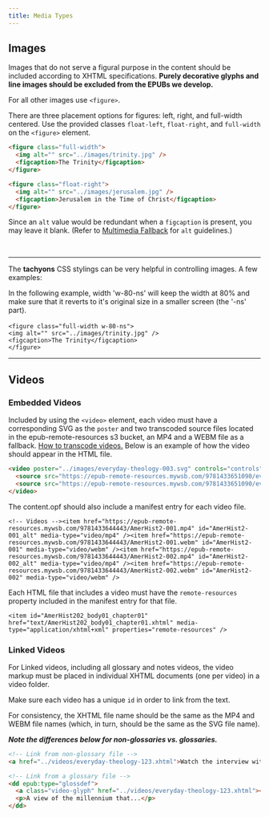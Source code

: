 ```yaml
---
title: Media Types
---
```

## Images

Images that do not serve a figural purpose in the content should be included according to XHTML specifications. **Purely decorative glyphs and line images should be excluded from the EPUBs we develop.**

For all other images use `<figure>`.

There are three placement options for figures: left, right, and full-width centered. Use the provided classes `float-left`, `float-right`, and `full-width` on the `<figure>` element.

```html
<figure class="full-width">
  <img alt="" src="../images/trinity.jpg" />
  <figcaption>The Trinity</figcaption>
</figure>

<figure class="float-right">
  <img alt="" src="../images/jerusalem.jpg" />
  <figcaption>Jerusalem in the Time of Christ</figcaption>
</figure>
```

Since an `alt` value would be redundant when a `figcaption` is present, you may leave it blank. (Refer to [Multimedia Fallback](html_style.html#Multimedia-Fallback) for `alt` guidelines.)

<br />

~~<hr />~~

The **tachyons** CSS stylings can be very helpful in controlling images. A few examples:

In the following example, width 'w-80-ns' will keep the width at 80% and make sure that it reverts to it's original size in a smaller screen (the '-ns' part). \
\
`<figure class="full-width w-80-ns">`\
`<img alt="" src="../images/trinity.jpg" />`\
`<figcaption>The Trinity</figcaption>`\
`</figure>`

<hr />

## Videos

### Embedded Videos

Included by using the `<video>` element, each video must have a corresponding SVG as the `poster` and two transcoded source files located in the epub-remote-resources s3 bucket, an MP4 and a WEBM file as a fallback. [How to transcode videos.](https://docs.google.com/document/d/1XziFW_5nUWsNkPK7hblfeaXe1MDCpfRRuyPP-EmyoM0/edit) Below is an example of how the video should appear in the HTML file.

```html
<video poster="../images/everyday-theology-003.svg" controls="controls" preload="none">
  <source src="https://epub-remote-resources.mywsb.com/9781433651090/everyday-theology-003.mp4" type="video/mp4" />
  <source src="https://epub-remote-resources.mywsb.com/9781433651090/everyday-theology-003.webm" type="video/webm" />
</video>
```

The content.opf should also include a manifest entry for each video file.

```
<!-- Videos --><item href="https://epub-remote-resources.mywsb.com/9781433644443/AmerHist2-001.mp4" id="AmerHist2-001_alt" media-type="video/mp4" /><item href="https://epub-remote-resources.mywsb.com/9781433644443/AmerHist2-001.webm" id="AmerHist2-001" media-type="video/webm" /><item href="https://epub-remote-resources.mywsb.com/9781433644443/AmerHist2-002.mp4" id="AmerHist2-002_alt" media-type="video/mp4" /><item href="https://epub-remote-resources.mywsb.com/9781433644443/AmerHist2-002.webm" id="AmerHist2-002" media-type="video/webm" />
```

Each HTML file that includes a video must have the `remote-resources` property included in the manifest entry for that file.

```
<item id="AmerHist202_body01_chapter01" href="text/AmerHist202_body01_chapter01.xhtml" media-type="application/xhtml+xml" properties="remote-resources" />
```

### Linked Videos

For Linked videos, including all glossary and notes videos, the video markup must be placed in individual XHTML documents (one per video) in a video folder.

Make sure each video has a unique `id` in order to link from the text.

For consistency, the XHTML file name should be the same as the MP4 and WEBM file names (which, in turn, should be the same as the SVG file name).

**_Note the differences below for non-glossaries vs. glossaries._**

```html
<!-- Link from non-glossary file -->
<a href="../videos/everyday-theology-123.xhtml">Watch the interview with Soandso.</a>

<!-- Link from a glossary file -->
<dd epub:type="glossdef">
  <a class="video-glyph" href="../videos/everyday-theology-123.xhtml"></a>
  <p>A view of the millennium that...</p>
</dd>
```
